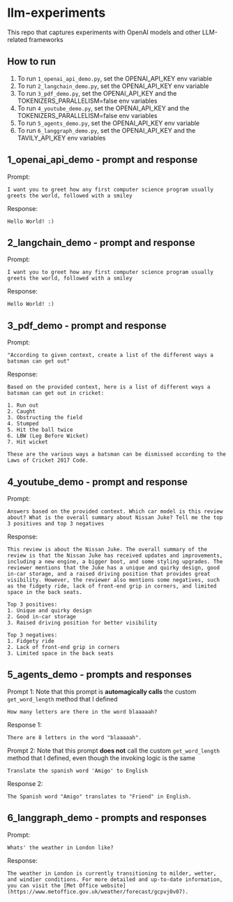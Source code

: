 # llm-experiments

This repo that captures experiments with OpenAI models and other LLM-related frameworks

## How to run
1. To run `1_openai_api_demo.py`, set the OPENAI_API_KEY env variable
2. To run `2_langchain_demo.py`, set the OPENAI_API_KEY env variable
3. To run `3_pdf_demo.py`, set the OPENAI_API_KEY and the TOKENIZERS_PARALLELISM=false env variables
4. To run `4_youtube_demo.py`, set the OPENAI_API_KEY and the TOKENIZERS_PARALLELISM=false env variables
5. To run `5_agents_demo.py`, set the OPENAI_API_KEY env variable
6. To run `6_langgraph_demo.py`, set the OPENAI_API_KEY and the TAVILY_API_KEY env variables

## 1_openai_api_demo - prompt and response
Prompt:
```commandline
I want you to greet how any first computer science program usually greets the world, followed with a smiley
```

Response:
```commandline
Hello World! :)
```

## 2_langchain_demo - prompt and response
Prompt:
```commandline
I want you to greet how any first computer science program usually greets the world, followed with a smiley
```

Response:
```commandline
Hello World! :)
```

## 3_pdf_demo - prompt and response

Prompt:
```commandline
"According to given context, create a list of the different ways a batsman can get out"
```

Response:
```commandline
Based on the provided context, here is a list of different ways a batsman can get out in cricket:

1. Run out
2. Caught
3. Obstructing the field
4. Stumped
5. Hit the ball twice
6. LBW (Leg Before Wicket)
7. Hit wicket

These are the various ways a batsman can be dismissed according to the Laws of Cricket 2017 Code.
```

## 4_youtube_demo - prompt and response
Prompt:
```commandline
Answers based on the provided context. Which car model is this review about? What is the overall summary about Nissan Juke? Tell me the top 3 positives and top 3 negatives
```

Response:
```commandline
This review is about the Nissan Juke. The overall summary of the review is that the Nissan Juke has received updates and improvements, including a new engine, a bigger boot, and some styling upgrades. The reviewer mentions that the Juke has a unique and quirky design, good in-car storage, and a raised driving position that provides great visibility. However, the reviewer also mentions some negatives, such as the fidgety ride, lack of front-end grip in corners, and limited space in the back seats.

Top 3 positives:
1. Unique and quirky design
2. Good in-car storage
3. Raised driving position for better visibility

Top 3 negatives:
1. Fidgety ride
2. Lack of front-end grip in corners
3. Limited space in the back seats
```

## 5_agents_demo - prompts and responses

Prompt 1: Note that this prompt is **automagically calls** the custom `get_word_length` method that I defined
```commandline
How many letters are there in the word blaaaaah?
```

Response 1:
```commandline
There are 8 letters in the word "blaaaaah".
```

Prompt 2: Note that this prompt **does not** call the custom `get_word_length` method that I defined, even though the invoking logic is the same
```commandline
Translate the spanish word 'Amigo' to English
```

Response 2:
```commandline
The Spanish word "Amigo" translates to "Friend" in English.
```

## 6_langgraph_demo - prompts and responses
Prompt:
```commandline
Whats' the weather in London like?
```

Response:
```commandline
The weather in London is currently transitioning to milder, wetter, and windier conditions. For more detailed and up-to-date information, you can visit the [Met Office website](https://www.metoffice.gov.uk/weather/forecast/gcpvj0v07).
```